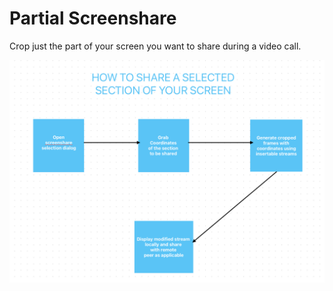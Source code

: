 # Partial Screenshare
Crop just the part of your screen you want to share during a video call.

![Illustration of the Partial Screenshare Logic](/logic_diagram.png)